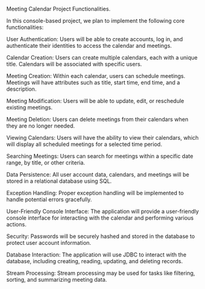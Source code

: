 Meeting Calendar Project Functionalities.

In this console-based project, we plan to implement the following core functionalities:

User Authentication: Users will be able to create accounts, log in, and authenticate their identities to access the calendar and meetings.

Calendar Creation: Users can create multiple calendars, each with a unique title. Calendars will be associated with specific users.

Meeting Creation: Within each calendar, users can schedule meetings. Meetings will have attributes such as title, start time, end time, and a description.

Meeting Modification: Users will be able to update, edit, or reschedule existing meetings.

Meeting Deletion: Users can delete meetings from their calendars when they are no longer needed.

Viewing Calendars: Users will have the ability to view their calendars, which will display all scheduled meetings for a selected time period.

Searching Meetings: Users can search for meetings within a specific date range, by title, or other criteria.

Data Persistence: All user account data, calendars, and meetings will be stored in a relational database using SQL.

Exception Handling: Proper exception handling will be implemented to handle potential errors gracefully.

User-Friendly Console Interface: The application will provide a user-friendly console interface for interacting with the calendar and performing various actions.

Security: Passwords will be securely hashed and stored in the database to protect user account information.

Database Interaction: The application will use JDBC to interact with the database, including creating, reading, updating, and deleting records.

Stream Processing: Stream processing may be used for tasks like filtering, sorting, and summarizing meeting data.